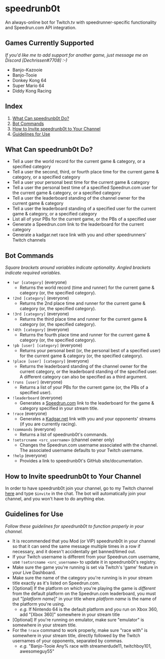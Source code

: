 # speedrunb0t
An always-online bot for Twitch.tv with speedrunner-specific functionality and Speedrun.com API integration.

## Games Currently Supported
*If you'd like me to add support for another game, just message me on Discord [Dechrissen#7708] :-)*
- Banjo-Kazooie
- Banjo-Tooie
- Donkey Kong 64
- Super Mario 64
- Diddy Kong Racing

## Index
1. [What Can speedrunb0t Do?](#what-can-speedrunb0t-do)
2. [Bot Commands](#bot-commands)
3. [How to Invite speedrunb0t to Your Channel](#how-to-invite-speedrunb0t-to-your-channel)
4. [Guidelines for Use](#guidelines-for-use)

## What Can speedrunb0t Do?
- Tell a user the world record for the current game & category, or a specified category
- Tell a user the second, third, or fourth place time for the current game & category, or a specified category
- Tell a user your personal best time for the current game & category
- Tell a user the personal best time of a specified Speedrun.com user for the current game & category, or a specified category
- Tell a user the leaderboard standing of the channel owner for the current game & category
- Tell a user the leaderboard standing of a specified user for the current game & category, or a specified category
- List all of your PBs for the current game, or the PBs of a specified user
- Generate a Speedrun.com link to the leaderboard for the current category
- Generate a kadgar.net race link with you and other speedrunners' Twitch channels 

## Bot Commands
*Square brackets around variables indicate optionality. Angled brackets indicate required variables.*
- `!wr [category]` (everyone)
    - Returns the world record (time and runner) for the current game & category (or, the specified category).
- `!2nd [category]` (everyone)
    - Returns the 2nd place time and runner for the current game & category (or, the specified category).
- `!3rd [category]` (everyone)
    - Returns the third place time and runner for the current game & category (or, the specified category).
- `!4th [category]` (everyone)
    - Returns the fourth place time and runner for the current game & category (or, the specified category).
- `!pb [user] [category]` (everyone)
    - Returns your personal best (or, the personal best of a specified user) for the current game & category (or, the specified category).
- `!place [user] [category]` (everyone)
    - Returns the leaderboard standing of the channel owner for the current category, or the leaderboard standing of the specified user. A different category can also be specified as a third argument.
- `!runs [user]` (everyone)
    - Returns a list of your PBs for the current game (or, the PBs of a specified user).
- `!leaderboard` (everyone)
    - Generates a [Speedrun.com](https://www.speedrun.com/) link to the leaderboard for the game & category specified in your stream title.
- `!race` (everyone)
    - Generates a [Kadgar.net](http://kadgar.net) link with you and your opponents' streams (if you are currently racing).
- `!commands` (everyone)
    - Returns a list of speedrunb0t's commands.
- `!setsrcname <src_username>` (channel owner only)
    - Changes the Speedrun.com username associated with the channel. The associated username defaults to your Twitch username.
- `!help` (everyone)
    - Provides a link to speedrunb0t's GitHub site/documentation.

## How to Invite speedrunb0t to Your Channel
In order to have speedrunb0t join your channel, go to my Twitch channel [here](https://www.twitch.tv/dechrissen) and type `$invite` in the chat. The bot will automatically join your channel, and you won't have to do anything else.

## Guidelines for Use
*Follow these guidelines for speedrunb0t to function properly in your channel.*
- It is recommended that you Mod (or VIP) speedrunb0t in your channel so that it can send the same message multiple times in a row if necessary, and it doesn't accidentally get banned/timed out.
- If your Twitch username is different from your Speedrun.com username, use `!setsrcname <src_username>` to update it in speedrunb0t's registry.
- Make sure the game you're running is set via Twitch's 'game' feature in your Live Dashboard.
- Make sure the name of the category you're running is in your stream title exactly as it's listed on Speedrun.com.
- [Optional] If the platform on which you're playing the game is *different* from the default platform on the Speedrun.com leaderboard, you must put "[*platform name*]" in your title where *platform name* is the name of the platform you're using.
    - *e.g.* If Nintendo 64 is the default platform and you run on Xbox 360, add "[Xbox 360]" somewhere in your stream title
- [Optional] If you're running on emulator, make sure "emulator" is somewhere in your stream title.
- For the `!race` command to work properly, make sure "race with" is somewhere in your stream title, directly followed by the Twitch usernames of your opponents, separated by commas.
    - *e.g.* "Banjo-Tooie Any% race with streamerdude11, twitchboy101, awesomeguy55"
